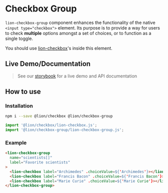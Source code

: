 # Checkbox Group

[//]: # 'AUTO INSERT HEADER PREPUBLISH'

`lion-checkbox-group` component enhances the functionality of the native `<input type="checkbox">` element. Its purpose is to provide a way for users to check **multiple** options amongst a set of choices, or to function as a single toggle.

You should use [lion-checkbox](../checkbox/)'s inside this element.

## Live Demo/Documentation

> See our [storybook](http://lion-web-components.netlify.com/?path=/docs/forms-checkbox-group--default-story) for a live demo and API documentation

## How to use

### Installation

```sh
npm i --save @lion/checkbox @lion/checkbox-group
```

```js
import '@lion/checkbox/lion-checkbox.js';
import '@lion/checkbox-group/lion-checkbox-group.js';
```

### Example

```html
<lion-checkbox-group
  name="scientists[]"
  label="Favorite scientists"
>
  <lion-checkbox label="Archimedes" .choiceValue=${'Archimedes'}></lion-checkbox>
  <lion-checkbox label="Francis Bacon" .choiceValue=${'Francis Bacon'}></lion-checkbox>
  <lion-checkbox label="Marie Curie" .choiceValue=${'Marie Curie'}></lion-checkbox>
</lion-checkbox-group>
```
